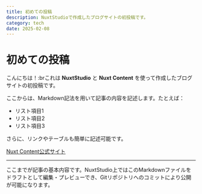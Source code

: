 ```yaml
---
title: 初めての投稿
description: NuxtStudioで作成したブログサイトの初投稿です。
category: tech
date: 2025-02-08
---
```


# 初めての投稿

こんにちは！\:brこれは **NuxtStudio** と **Nuxt Content** を使って作成したブログサイトの初投稿です。

ここからは、Markdown記法を用いて記事の内容を記述します。たとえば：

- リスト項目1
- リスト項目2
- リスト項目3

さらに、リンクやテーブルも簡単に記述可能です。

[Nuxt Content公式サイト](https://content.nuxtjs.org/)

---

ここまでが記事の基本内容です。NuxtStudio上ではこのMarkdownファイルをドラフトとして編集・プレビューでき、Gitリポジトリへのコミットにより公開が可能になります。
